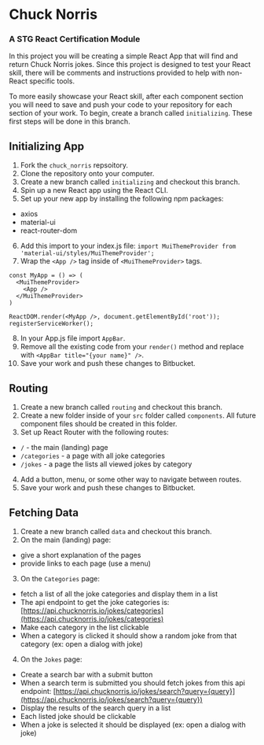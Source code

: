 # Chuck Norris
### A STG React Certification Module

In this project you will be creating a simple React App that will find and return Chuck Norris jokes. Since this project is designed to test your React skill, there will be comments and instructions provided to help with non-React specific tools.

To more easily showcase your React skill, after each component section you will need to save and push your code to your repository for each section of your work. To begin, create a branch called `initializing`. These first steps will be done in this branch.
## Initializing App
1. Fork the `chuck_norris` repsoitory.
2. Clone the repository onto your computer.
3. Create a new branch called `initializing` and checkout this branch.
4. Spin up a new React app using the React CLI.
5. Set up your new app by installing the following npm packages:
  * axios
  * material-ui
  * react-router-dom

6. Add this import to your index.js file: 
  `import MuiThemeProvider from 'material-ui/styles/MuiThemeProvider';`
7. Wrap the `<App />` tag inside of `<MuiThemeProvider>` tags.
```
const MyApp = () => (
  <MuiThemeProvider>
    <App />
  </MuiThemeProvider>
)

ReactDOM.render(<MyApp />, document.getElementById('root'));
registerServiceWorker();
```
8. In your App.js file import `AppBar`.
9. Remove all the existing code from your `render()` method and replace with `<AppBar title="{your name}" />`.
10. Save your work and push these changes to Bitbucket.

## Routing
1. Create a new branch called `routing` and checkout this branch.
2. Create a new folder inside of your `src` folder called `components`. All future component files should be created in this folder.
3. Set up React Router with the following routes:
  * `/` - the main (landing) page
  * `/categories` - a page with all joke categories
  * `/jokes` - a page the lists all viewed jokes by category

4. Add a button, menu, or some other way to navigate between routes.
5. Save your work and push these changes to Bitbucket.

## Fetching Data
1. Create a new branch called `data` and checkout this branch.
2. On the main (landing) page:
  * give a short explanation of the pages 
  * provide links to each page (use a menu)

3. On the `Categories` page:
  * fetch a list of all the joke categories and display them in a list 
  * The api endpoint to get the joke categories is: [https://api.chucknorris.io/jokes/categories](https://api.chucknorris.io/jokes/categories)
  * Make each category in the list clickable
  * When a category is clicked it should show a random joke from that category (ex: open a dialog with joke)

4. On the `Jokes` page:
  * Create a search bar with a submit button
  * When a search term is submitted you should fetch jokes from this api endpoint: [https://api.chucknorris.io/jokes/search?query={query}](https://api.chucknorris.io/jokes/search?query={query})
  * Display the results of the search query in a list
  * Each listed joke should be clickable
  * When a joke is selected it should be displayed (ex: open a dialog with joke)
